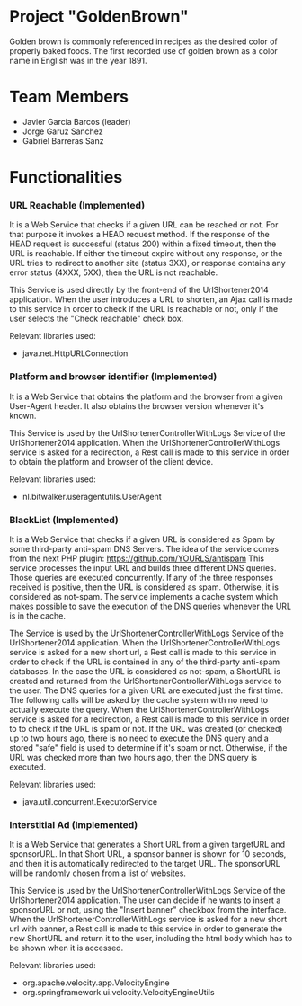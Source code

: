 

# Project "GoldenBrown"

Golden brown is commonly referenced in recipes as the desired color of properly baked foods. The first recorded use of golden brown as a color name in English was in the year 1891.

# Team Members

* Javier Garcia Barcos (leader)
* Jorge Garuz Sanchez
* Gabriel Barreras Sanz

# Functionalities
### URL Reachable (Implemented)
It is a Web Service that checks if a given URL can be reached or not. For that purpose it invokes a HEAD request method.
If the response of the HEAD request is successful (status 200) within a fixed timeout, then the URL is reachable.
If either the timeout expire without any response, or the URL tries to redirect to another site (status 3XX), 
or response contains any error status (4XXX, 5XX), then the URL is not reachable.

This Service is used directly by the front-end of the UrlShortener2014 application.
When the user introduces a URL to shorten, an Ajax call is made to this service in order to check if the URL is reachable or not, only if the user selects the "Check reachable" check box.

Relevant libraries used:
* java.net.HttpURLConnection

### Platform and browser identifier (Implemented)
It is a Web Service that obtains the platform and the browser from a given User-Agent header.
It also obtains the browser version whenever it's known.

This Service is used by the UrlShortenerControllerWithLogs Service of the UrlShortener2014 application.
When the UrlShortenerControllerWithLogs service is asked for a redirection, a Rest call is made to this service in order to obtain the platform and browser of the client device.

Relevant libraries used:
* nl.bitwalker.useragentutils.UserAgent

### BlackList (Implemented)
It is a Web Service that checks if a given URL is considered as Spam by some third-party anti-spam DNS Servers.
The idea of the service comes from the next PHP plugin: https://github.com/YOURLS/antispam
This service processes the input URL and builds three different DNS queries. Those queries are executed concurrently.
If any of the three responses received is positive, then the URL is considered as spam. Otherwise, it is considered as not-spam.
The service implements a cache system which makes possible to save the execution of the DNS queries whenever the URL is in the cache.

The Service is used by the UrlShortenerControllerWithLogs Service of the UrlShortener2014 application.
When the UrlShortenerControllerWithLogs service is asked for a new short url, a Rest call is made to this service in order to check if the URL is contained in any of the
third-party anti-spam databases. In the case the URL is considered as not-spam, a ShortURL is created and returned from the UrlShortenerControllerWithLogs service
to the user. The DNS queries for a given URL are executed just the first time. The following calls will be asked by the cache system with no need to actually execute the query. 
When the UrlShortenerControllerWithLogs service is asked for a redirection, a Rest call is made to this service in order to to check if the URL is spam or not.
If the URL was created (or checked) up to two hours ago, there is no need to execute the DNS query and a stored "safe" field is used to determine if it's spam or not.
Otherwise, if the URL was checked more than two hours ago, then the DNS query is executed.

Relevant libraries used:
* java.util.concurrent.ExecutorService

### Interstitial Ad (Implemented)
It is a Web Service that generates a Short URL from a given targetURL and sponsorURL. In that Short URL, a sponsor banner is shown for 10 seconds, and then it is automatically redirected to the target URL.
The sponsorURL will be randomly chosen from a list of websites.

This Service is used by the UrlShortenerControllerWithLogs Service of the UrlShortener2014 application.
The user can decide if he wants to insert a sponsorURL or not, using the "Insert banner" checkbox from the interface.
When the UrlShortenerControllerWithLogs service is asked for a new short url with banner, a Rest call is made to this service in order to generate the new ShortURL and return it to the user, including the html body which has to be shown when it is accessed. 

Relevant libraries used:
* org.apache.velocity.app.VelocityEngine
* org.springframework.ui.velocity.VelocityEngineUtils